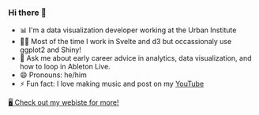 ### Hi there 👋

- 📊 I'm a data visualization developer working at the Urban Institute
- 👨‍💻 Most of the time I work in Svelte and d3 but occassionaly use ggplot2 and Shiny!
- 💬 Ask me about early career advice in analytics, data visualization, and how to loop in Ableton Live.
- 😄 Pronouns: he/him
- ⚡ Fun fact: I love making music and post on my [YouTube](https://youtube.com/benkates)

[🖥 Check out my webiste for more!](https://benkates.com)
